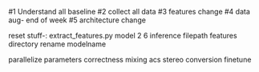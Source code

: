 #1 Understand all baseline
#2 collect all data
#3 features change
#4 data aug- end of week
#5 architecture change


reset stuff-:
extract_features.py
model 2 6
inference filepath
features directory rename
modelname




parallelize
parameters correctness
mixing
acs stereo
conversion
finetune








